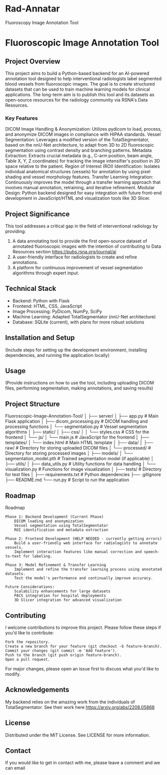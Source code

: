 # Rad-Annatar
Fluoroscopy Image Annotation Tool
# Fluoroscopic Image Annotation Tool

## Project Overview
This project aims to build a Python-based backend for an AI-powered annotation tool designed to help interventional radiologists label segmented blood vessels from fluoroscopic images. The goal is to create structured  datasets that can be used to train machine learning models for clinical applications. The long-term aim is to publish this tool and its datasets as open-source resources for the radiology community via RSNA's Data Resources.

### Key Features

DICOM Image Handling & Anonymization: Utilizes pydicom to load, process, and anonymize DICOM images in compliance with HIPAA standards.
Vessel Segmentation: Leverages a modified version of the TotalSegmentator, based on the nnU-Net architecture, to adapt from 3D to 2D fluoroscopic segmentation using contrast density and branching patterns.
Metadata Extraction: Extracts crucial metadata (e.g., C-arm position, beam angle, Table X, Y, Z coordinates) for tracking the image intensifier's position in 3D space relative to the patient.
Region of Interest (ROI) Identification: Isolates individual anatomical structures (vessels) for annotation by using pixel shading and vessel morphology features.
Transfer Learning Integration: Continuously improves the model through a transfer learning approach that involves manual annotation, retraining, and iterative refinement.
Modular Design: Python backend designed for easy integration with future front-end development in JavaScript/HTML and visualization tools like 3D Slicer.

## Project Significance

This tool addresses a critical gap in the field of interventional radiology by providing:

1. A data annotating tool to provide the first open-source dataset of annotated fluoroscopic images with the intention of contributing to Data Resources section https://pubs.rsna.org/journal/ai
2. A user-friendly interface for radiologists to create and refine annotations.
3. A platform for continuous improvement of vessel segmentation algorithms through expert input.

## Technical Stack

- Backend: Python with Flask
- Frontend: HTML, CSS, JavaScript
- Image Processing: PyDicom, NumPy, SciPy
- Machine Learning: Adapted TotalSegmentator (nnU-Net architecture)
- Database: SQLite (current), with plans for more robust solutions

## Installation and Setup

(Include steps for setting up the development environment, installing dependencies, and running the application locally)

## Usage

(Provide instructions on how to use the tool, including uploading DICOM files, performing segmentation, making annotations, and saving results)

## Project Structure
Fluoroscopic-Image-Annotation-Tool/
│
├── server/
│   ├── app.py                 # Main Flask application
│   ├── dicom_processing.py    # DICOM handling and processing functions
│   └── segmentation.py        # Vessel segmentation algorithms
│
├── static/
│   ├── css/
│   │   └── styles.css         # CSS for the frontend
│   └── js/
│       └── main.js            # JavaScript for the frontend
│
├── templates/
│   └── index.html             # Main HTML template
│
├── data/
│   ├── raw/                   # Directory for storing uploaded DICOM files
│   └── processed/             # Directory for storing processed images
│
├── models/
│   └── segmentation_model.pth # Trained segmentation model (if applicable)
│
├── utils/
│   ├── data_utils.py          # Utility functions for data handling
│   └── visualization.py       # Functions for image visualization
│
├── tests/                     # Directory for test files
│
├── requirements.txt           # Python dependencies
├── .gitignore
├── README.md
└── run.py                     # Script to run the application

## Roadmap

Roadmap

    Phase 1: Backend Development (Current Phase)
        DICOM loading and anonymization
        Vessel segmentation using TotalSegmentator
        ROI identification and metadata extraction

    Phase 2: Frontend Development (HELP NEEDED - currently getting errors)
        Build a user-friendly web interface for radiologists to annotate vessels.
        Implement interaction features like manual correction and speech-to-text for labeling.

    Phase 3: Model Refinement & Transfer Learning
        Implement and refine the transfer learning process using annotated datasets.
        Test the model's performance and continually improve accuracy.

    Future Considerations:
        Scalability enhancements for large datasets
        PACS integration for hospital deployments
        3D Slicer integration for advanced visualization

## Contributing

I welcome contributions to improve this project. Please follow these steps if you'd like to contribute:

    Fork the repository.
    Create a new branch for your feature (git checkout -b feature-branch).
    Commit your changes (git commit -m 'Add feature').
    Push to the branch (git push origin feature-branch).
    Open a pull request.

For major changes, please open an issue first to discuss what you'd like to modify.

## Acknowledgements
My backend relies on the amazing work from the individuals of TotalSegmentator. See their work here https://arxiv.org/abs/2208.05868

## License

Distributed under the MIT License. See LICENSE for more information.

## Contact
If you would like to get in contact with me, please leave a comment and we can email
